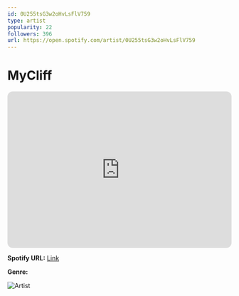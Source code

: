 ```yaml
---
id: 0U255tsG3w2oHvLsFlV759
type: artist
popularity: 22
followers: 396
url: https://open.spotify.com/artist/0U255tsG3w2oHvLsFlV759
---
```

# MyCliff

<iframe style="border-radius:12px" src="https://open.spotify.com/embed/artist/0U255tsG3w2oHvLsFlV759" width="100%" height="352" frameBorder="0" allowfullscreen="" allow="autoplay; clipboard-write; encrypted-media; fullscreen; picture-in-picture" loading="lazy"></iframe>

**Spotify URL:** [Link](https://open.spotify.com/artist/0U255tsG3w2oHvLsFlV759)

**Genre:** 

![Artist](https://i.scdn.co/image/ab6761610000e5ebdede688b59fcdd921d004612)
